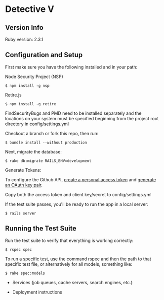 Detective V
===========

Version Info
------------

Ruby version: 2.3.1

Configuration and Setup
-----------------------

First make sure you have the following installed and in your path:

Node Security Project (NSP)

	$ npm install -g nsp

Retire.js

	$ npm install -g retire

FindSecurityBugs and PMD need to be installed separately and the locations on your system must be specified beginning from the project root directory in config/settings.yml

Checkout a branch or fork this repo, then run:

	$ bundle install --without production

Next, migrate the database:

	$ rake db:migrate RAILS_ENV=development

Generate Tokens:

To configure the Github API, [create a personal access token](https://github.com/settings/tokens/new) and [generate an OAuth key pair](https://github.com/settings/applications/new).

Copy both the access token and client key/secret to config/settings.yml

If the test suite passes, you'll be ready to run the app in a local server:

	$ rails server

Running the Test Suite
----------------------

Run the test suite to verify that everything is working correctly:

	$ rspec spec

To run a specific test, use the command rspec and then the path to that specific test file, or alternatively for all models, something like:

	$ rake spec:models

* Services (job queues, cache servers, search engines, etc.)

* Deployment instructions
